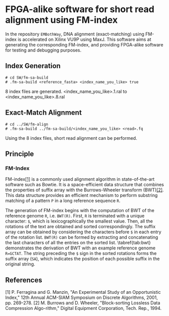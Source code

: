# FPGA-alike software for short read alignment using FM-index 

In the repository `EMBothWay`, DNA alignment (exact-matching) using FM-index is accelerated on Xilinx VU9P using MaxJ. This software aims at generating the corresponding FM-index, and providing FPGA-alike software for testing and debugging purposes.

## Index Generation
```
# cd SW/fm-sa-build
# .fm-sa-build <reference_fasta> <index_name_you_like> true
```
8 index files are generated. <index_name_you_like>.1.ral to <index_name_you_like>.8.ral

## Exact-Match Alignment
```
# cd ../SW/fm-align
# .fm-sa-build ../fm-sa-build/<index_name_you_like> <read>.fq
```
Using the 8 index files, short read alignment can be performed.

## Principle
### FM-Index
FM-index[[1]](#1) is a commonly used alignment algorithm in state-of-the-art software such as Bowtie. It is a space-efficient data structure that combines the properties of suffix array with the Burrows-Wheeler transform (BWT)[[2]](#2). This data structure provides an efficient mechanism to perform substring matching of a pattern `P` in a long reference sequence `R`. 

The generation of FM-index begins with the computation of BWT of the reference genome `R`, i.e. `BWT(R)`.
First, `R` is terminated with a unique character: `$`, which is lexicographically the smallest value. Then, all the rotations of the text are obtained and sorted correspondingly. The suffix array can be obtained by considering the characters before `$` in each entry of the rotation list. `BWT(R)` can be formed by extracting and concatenating the last characters of all the entries on the sorted list. \tabref{tab:bwt} demonstrates the derivation of BWT with an example reference genome `R=GCTAT`. The string preceding the `$` sign in the sorted rotations forms the suffix array (`SA`), which indicates the position of each possible suffix in the original string.

## References
<a id="1">[1]</a> 
 P. Ferragina and G. Manzin,
"An Experimental Study of an Opportunistic Index,"
12th Annual ACM-SIAM Symposium on Discrete Algorithms, 2001, pp. 269-278.
<a id="2">[2]</a> 
M. Burrows and D. Wheeler,
"Block-sorting Lossless Data Compression Algo-rithm,"
Digital Equipment Corporation, Tech. Rep., 1994.

